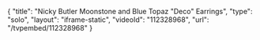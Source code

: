{
    "title": "Nicky Butler Moonstone and Blue Topaz \"Deco\" Earrings",
    "type": "solo",
    "layout": "iframe-static",
    "videoId": "112328968",
    "url": "\/tvpembed\/112328968"
}